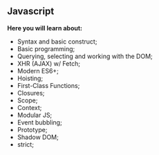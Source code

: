 ## Javascript

**Here you will learn about:**

- Syntax and basic construct;
- Basic programming;
- Querying, selecting and working with the DOM;
- XHR (AJAX) w/ Fetch;
- Modern ES6+;
- Hoisting;
- First-Class Functions;
- Closures;
- Scope;
- Context;
- Modular JS;
- Event bubbling;
- Prototype;
- Shadow DOM;
- strict;
